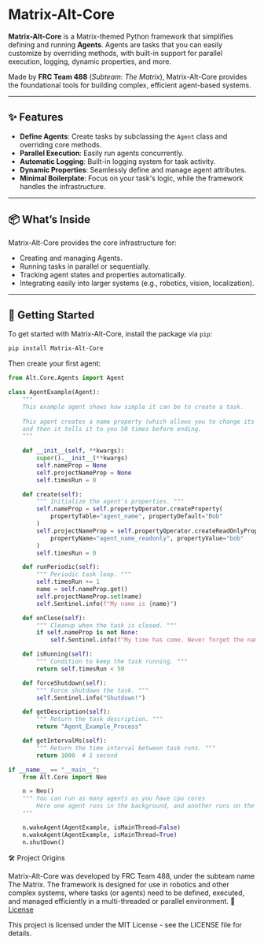 # Matrix-Alt-Core

**Matrix-Alt-Core** is a Matrix-themed Python framework that simplifies defining and running **Agents**. Agents are tasks that you can easily customize by overriding methods, with built-in support for parallel execution, logging, dynamic properties, and more.

Made by **FRC Team 488** (*Subteam: The Matrix*), Matrix-Alt-Core provides the foundational tools for building complex, efficient agent-based systems.

---

## ✨ Features

- **Define Agents**: Create tasks by subclassing the `Agent` class and overriding core methods.
- **Parallel Execution**: Easily run agents concurrently.
- **Automatic Logging**: Built-in logging system for task activity.
- **Dynamic Properties**: Seamlessly define and manage agent attributes.
- **Minimal Boilerplate**: Focus on your task's logic, while the framework handles the infrastructure.

---

## 📦 What’s Inside

Matrix-Alt-Core provides the core infrastructure for:
- Creating and managing Agents.
- Running tasks in parallel or sequentially.
- Tracking agent states and properties automatically.
- Integrating easily into larger systems (e.g., robotics, vision, localization).

---

## 🚀 Getting Started

To get started with Matrix-Alt-Core, install the package via `pip`:

```bash
pip install Matrix-Alt-Core
```

Then create your first agent:

```python
from Alt.Core.Agents import Agent

class AgentExample(Agent):
    """ 
    This example agent shows how simple it can be to create a task.
    
    This agent creates a name property (which allows you to change its name), 
    and then it tells it to you 50 times before ending.
    """
    
    def __init__(self, **kwargs):
        super().__init__(**kwargs)
        self.nameProp = None
        self.projectNameProp = None
        self.timesRun = 0

    def create(self):
        """ Initialize the agent's properties. """
        self.nameProp = self.propertyOperator.createProperty(
            propertyTable="agent_name", propertyDefault="Bob"
        )
        self.projectNameProp = self.propertyOperator.createReadOnlyProperty(
            propertyName="agent_name_readonly", propertyValue="bob"
        )
        self.timesRun = 0

    def runPeriodic(self):
        """ Periodic task loop. """
        self.timesRun += 1
        name = self.nameProp.get()
        self.projectNameProp.set(name)
        self.Sentinel.info(f"My name is {name}")

    def onClose(self):
        """ Cleanup when the task is closed. """
        if self.nameProp is not None:
            self.Sentinel.info(f"My time has come. Never forget the name {self.nameProp.get()}!")

    def isRunning(self):
        """ Condition to keep the task running. """
        return self.timesRun < 50

    def forceShutdown(self):
        """ Force shutdown the task. """
        self.Sentinel.info("Shutdown!")

    def getDescription(self):
        """ Return the task description. """
        return "Agent_Example_Process"

    def getIntervalMs(self):
        """ Return the time interval between task runs. """
        return 1000  # 1 second

if __name__ == "__main__":
    from Alt.Core import Neo

    n = Neo()
    """ You can run as many agents as you have cpu cores
        Here one agent runs in the background, and another runs on the main thread
    """

    n.wakeAgent(AgentExample, isMainThread=False)
    n.wakeAgent(AgentExample, isMainThread=True)
    n.shutDown()
```

🛠 Project Origins

Matrix-Alt-Core was developed by FRC Team 488, under the subteam name The Matrix. The framework is designed for use in robotics and other complex systems, where tasks (or agents) need to be defined, executed, and managed efficiently in a multi-threaded or parallel environment.
📝 [License](LICENSE.txt)

This project is licensed under the MIT License - see the LICENSE file for details.